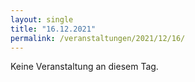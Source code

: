```yaml
---
layout: single
title: "16.12.2021"
permalink: /veranstaltungen/2021/12/16/
---
```


Keine Veranstaltung an diesem Tag.
